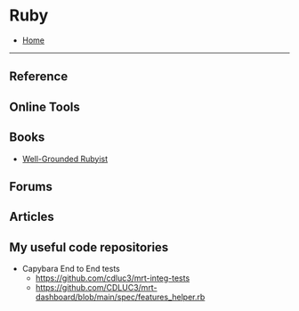 # Ruby

- [Home](README.md)

---

## Reference

## Online Tools

## Books
- [Well-Grounded Rubyist](https://www.amazon.com/Well-Grounded-Rubyist-Joe-Leo-ebook/dp/B09781746S)

## Forums

## Articles

## My useful code repositories

- Capybara End to End tests
  - https://github.com/cdluc3/mrt-integ-tests
  - https://github.com/CDLUC3/mrt-dashboard/blob/main/spec/features_helper.rb
